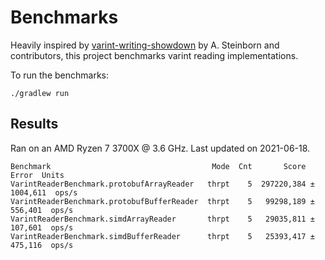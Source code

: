 # Benchmarks

Heavily inspired by [varint-writing-showdown](https://github.com/astei/varint-writing-showdown) by
A. Steinborn and contributors, this project benchmarks varint reading implementations.

To run the benchmarks:

```shell
./gradlew run
```

## Results
Ran on an AMD Ryzen 7 3700X @ 3.6 GHz. Last updated on 2021-06-18.

```
Benchmark                                    Mode  Cnt       Score      Error  Units
VarintReaderBenchmark.protobufArrayReader   thrpt    5  297220,384 ± 1004,611  ops/s
VarintReaderBenchmark.protobufBufferReader  thrpt    5   99298,189 ±  556,401  ops/s
VarintReaderBenchmark.simdArrayReader       thrpt    5   29035,811 ±  107,601  ops/s
VarintReaderBenchmark.simdBufferReader      thrpt    5   25393,417 ±  475,116  ops/s
```
